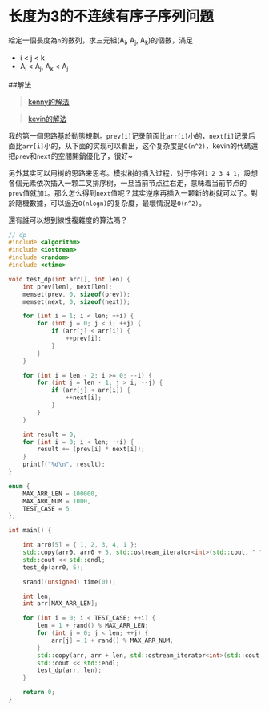 长度为3的不连续有序子序列问题
====

給定一個長度為```n```的數列，求三元組(A<sub>i</sub>, A<sub>j</sub>, A<sub>k</sub>)的個數，滿足

- i < j < k
- A<sub>i</sub> < A<sub>j</sub>, A<sub>k</sub> < A<sub>j</sub>

##解法

> [kenny的解法](https://github.com/philoprove/revolutionary-road/blob/master/mind-garden/ijk.md)

> [kevin的解法](https://github.com/chen8913w/Algo/blob/master/src/org/practice/middle/large/MiddleLargeOptimize.java)

我的第一個思路基於動態規劃。```prev[i]```记录前面比```arr[i]```小的，```next[i]```记录后面比```arr[i]```小的，从下面的实现可以看出，这个复杂度是```O(n^2)```，kevin的代碼還把```prev```和```next```的空間開銷優化了，很好~

另外其实可以用树的思路来思考。模拟树的插入过程，对于序列```1 2 3 4 1```，設想各個元素依次插入一颗二叉排序树，一旦当前节点往右走，意味着当前节点的```prev```值就加```1```。那么怎么得到```next```值呢？其实逆序再插入一颗新的树就可以了。對於隨機數據，可以逼近```O(nlogn)```的复杂度，最壞情況是```O(n^2)```。

還有誰可以想到線性複雜度的算法嗎？

```C++
// dp
#include <algorithm>
#include <iostream>
#include <random>
#include <ctime>

void test_dp(int arr[], int len) {
    int prev[len], next[len];
    memset(prev, 0, sizeof(prev));
    memset(next, 0, sizeof(next));

    for (int i = 1; i < len; ++i) {
        for (int j = 0; j < i; ++j) {
            if (arr[j] < arr[i]) {
                ++prev[i];
            }
        }
    }

    for (int i = len - 2; i >= 0; --i) {
        for (int j = len - 1; j > i; --j) {
            if (arr[j] < arr[i]) {
                ++next[i];
            }
        }
    }

    int result = 0;
    for (int i = 0; i < len; ++i) {
        result += (prev[i] * next[i]);
    }
    printf("%d\n", result);
}

enum {
    MAX_ARR_LEN = 100000,
    MAX_ARR_NUM = 1000,
    TEST_CASE = 5
};

int main() {

    int arr0[5] = { 1, 2, 3, 4, 1 };
    std::copy(arr0, arr0 + 5, std::ostream_iterator<int>(std::cout, " "));
    std::cout << std::endl;
    test_dp(arr0, 5);

    srand((unsigned) time(0));

    int len;
    int arr[MAX_ARR_LEN];

    for (int i = 0; i < TEST_CASE; ++i) {
        len = 1 + rand() % MAX_ARR_LEN;
        for (int j = 0; j < len; ++j) {
            arr[j] = 1 + rand() % MAX_ARR_NUM;
        }
        std::copy(arr, arr + len, std::ostream_iterator<int>(std::cout, " "));
        std::cout << std::endl;
        test_dp(arr, len);
    }

    return 0;
}
```
